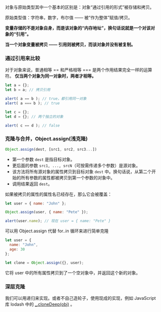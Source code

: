 对象与原始类型其中一个基本的区别是：对象“通过引用的形式”被存储和拷贝。

原始类型值：字符串，数字，布尔值 —— 被“作为整体”赋值/拷贝。

**变量存储的不是对象自身，而是该对象的“内存地址”，换句话说就是一个对该对象的“引用”。**

**当一个对象变量被拷贝 —— 引用则被拷贝，而该对象并没有被复制。**

### 通过引用来比较
对于对象来说，普通相等 == 和严格相等 === 是两个作用结果完全一样的运算符。
**仅当两个对象为同一对象时，两者才相等。**
```js
let a = {};
let b = a; // 拷贝引用

alert( a == b ); // true，都引用同一对象
alert( a === b ); // true

let c = {};
let d = {}; // 两个独立的对象

alert( c == d ); // false
```

### 克隆与合并，Object.assign(浅克隆)
```js
Object.assign(dest, [src1, src2, src3...])
```
* 第一个参数 `dest` 是指目标对象。
* 更后面的参数 `src1, ..., srcN`（可按需传递多个参数）是源对象。
* 该方法将所有源对象的属性拷贝到目标对象 `dest` 中。换句话说，从第二个开始的所有参数的属性都被拷贝到第一个参数的对象中。
* 调用结果返回 `dest`。

如果被拷贝的属性的属性名已经存在，那么它会被覆盖：
```js
let user = { name: "John" };

Object.assign(user, { name: "Pete" });

alert(user.name); // 现在 user = { name: "Pete" }
```
可以用 Object.assign 代替 for..in 循环来进行简单克隆
```js
let user = {
  name: "John",
  age: 30
};

let clone = Object.assign({}, user);
```
它将 user 中的所有属性拷贝到了一个空对象中，并返回这个新的对象。

### 深层克隆

我们可以用递归来实现。或者不自己造轮子，使用现成的实现，例如 JavaScript 库 lodash 中的 [_.cloneDeep(obj)](https://lodash.com/docs#cloneDeep) 。
